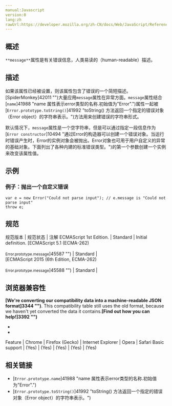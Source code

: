 ```yaml
---
manual:Javascript
version:0
lang:zh
rawUrl:https://developer.mozilla.org/zh-CN/docs/Web/JavaScript/Reference/Global_Objects/Error/message
---
```





## 概述<a name="Summary"></a>


`**message**`属性是有关错误信息，人类易读的（human-readable）描述。


## 描述<a name="Description"></a>


如果该属性已经被设置，则该属性包含了错误的一个简短描述。[SpiderMonkey]42011 "")大量应用`message`属性在异常方面。`message`属性结合[`name`]41988 "name 属性表示error类型的名称.初始值为"Error".")属性一起被[`Error.prototype.toString()`]41992 "toString() 方法返回一个指定的错误对象（Error object）的字符串表示。")方法用来创建错误的字符串形式。



默认情况下，`message`属性是一个空字符串，但是可以通过指定一段信息作为[`Error constructor`]10494 "通过Error的构造器可以创建一个错误对象。当运行时错误产生时，Error的实例对象会被抛出。Error对象也可用于用户自定义的异常的基础对象。下面列出了各种内建的标准错误类型。")的第一个参数创建一个实例来改变该属性值。


## 示例<a name="Examples"></a>

### 例子：抛出一个自定义错误<a name="Example:_Throwing_a_custom_error"></a>

```
var e = new Error("Could not parse input"); // e.message is "Could not parse input"
throw e;
```

## 规范<a name="规范"></a>

规范版本 | 规范状态 | 注解 
ECMAScript 1st Edition. | Standard | Initial definition. 
[ECMAScript 5.1 (ECMA-262)<br></br><small>Error.prototype.message</small>]45587 "") | Standard |  
[ECMAScript 2015 (6th Edition, ECMA-262)<br></br><small>Error.prototype.message</small>]45588 "") | Standard |  


## 浏览器兼容性<a name="浏览器兼容性"></a>


**[We&#39;re converting our compatibility data into a machine-readable JSON format]3344 "")**. This compatibility table still uses the old format, because we haven&#39;t yet converted the data it contains.**[Find out how you can help!]3392 "")**


* 
* 

Feature | Chrome | Firefox (Gecko) | Internet Explorer | Opera | Safari 
Basic support | (Yes) | (Yes) | (Yes) | (Yes) | (Yes) 




## 相关链接<a name="See_also"></a>

* [`Error.prototype.name`]41988 "name 属性表示error类型的名称.初始值为"Error".")
* [`Error.prototype.toString()`]41992 "toString() 方法返回一个指定的错误对象（Error object）的字符串表示。")



